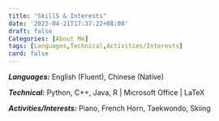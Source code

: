 ```yaml
---
title: "SkillS & Interests"
date: '2023-04-21T17:37:22+08:00'
draft: false
Categories: [About Me]
tags: [Languages,Technical,Activities/Interests]
card: false
---
```



***Languages:*** English (Fluent), Chinese (Native)

***Technical:*** Python, C++, Java, R | Microsoft Office | LaTeX

***Activities/Interests:*** Piano, French Horn, Taekwondo, Skiing
